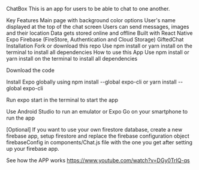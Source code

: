 ChatBox
This is an app for users to be able to chat to one another.

Key Features
Main page with background color options
User's name displayed at the top of the chat screen
Users can send messages, images and their location
Data gets stored online and offline
Built with
React Native
Expo
Firebase (FireStore, Authentication and Cloud Storage)
GiftedChat
Installation
Fork or download this repo
Use npm install or yarn install on the terminal to install all dependencies
How to use this App
Use npm install or yarn install on the terminal to install all dependencies

Download the code

Install Expo globally using npm install --global expo-cli or yarn install --global expo-cli

Run expo start in the terminal to start the app

Use Android Studio to run an emulator or Expo Go on your smartphone to run the app

[Optional] If you want to use your own firestore database, create a new firebase app, setup firestore and replace the firebase configuration object firebaseConfig in components/Chat.js file with the one you get after setting up your firebase app.

See how the APP works
https://www.youtube.com/watch?v=DGy0TrIQ-qs
